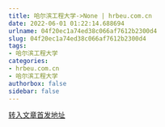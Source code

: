 ```yaml
---
title: 哈尔滨工程大学->None | hrbeu.com.cn
date: 2022-06-01 01:22:14.688694
urlname: 04f20ec1a74ed38c066af7612b2300d4
slug: 04f20ec1a74ed38c066af7612b2300d4
tags: 
- 哈尔滨工程大学
categories:
- hrbeu.com.cn
- 哈尔滨工程大学
authorbox: false
sidebar: false
---
```





[转入文章首发地址](http://epaper.hljnews.cn/hljrb/pc/layout/202205/30/node_03.html)